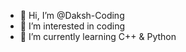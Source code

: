 - 👋 Hi, I’m @Daksh-Coding
- 👀 I’m interested in coding
- 🌱 I’m currently learning C++ & Python

<!---
Daksh-Coding/Daksh-Coding is a ✨ special ✨ repository because its `README.md` (this file) appears on your GitHub profile.
You can click the Preview link to take a look at your changes.
--->

